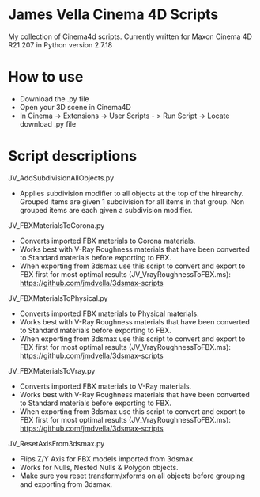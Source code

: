 # James Vella Cinema 4D Scripts 
My collection of Cinema4d scripts. Currently written for Maxon Cinema 4D R21.207 in Python version 2.7.18

# How to use
- Download the .py file
- Open your 3D scene in Cinema4D
- In Cinema -> Extensions -> User Scripts - > Run Script -> Locate download .py file

# Script descriptions
JV_AddSubdivisionAllObjects.py

- Applies subdivision modifier to all objects at the top of the hirearchy. Grouped items are given 1 subdivision for all items in that group. Non grouped items are each given a subdivision modifier.

JV_FBXMaterialsToCorona.py
- Converts imported FBX materials to Corona materials.
- Works best with V-Ray Roughness materials that have been converted to Standard materials before exporting to FBX. 
- When exporting from 3dsmax use this script to convert and export to FBX first for most optimal results (JV_VrayRoughnessToFBX.ms): https://github.com/jmdvella/3dsmax-scripts

JV_FBXMaterialsToPhysical.py
- Converts imported FBX materials to Physical materials.
- Works best with V-Ray Roughness materials that have been converted to Standard materials before exporting to FBX. 
- When exporting from 3dsmax use this script to convert and export to FBX first for most optimal results (JV_VrayRoughnessToFBX.ms): https://github.com/jmdvella/3dsmax-scripts

JV_FBXMaterialsToVray.py
- Converts imported FBX materials to V-Ray materials.
- Works best with V-Ray Roughness materials that have been converted to Standard materials before exporting to FBX. 
- When exporting from 3dsmax use this script to convert and export to FBX first for most optimal results (JV_VrayRoughnessToFBX.ms): https://github.com/jmdvella/3dsmax-scripts

JV_ResetAxisFrom3dsmax.py
- Flips Z/Y Axis for FBX models imported from 3dsmax.
- Works for Nulls, Nested Nulls & Polygon objects.
- Make sure you reset transform/xforms on all objects before grouping and exporting from 3dsmax.
